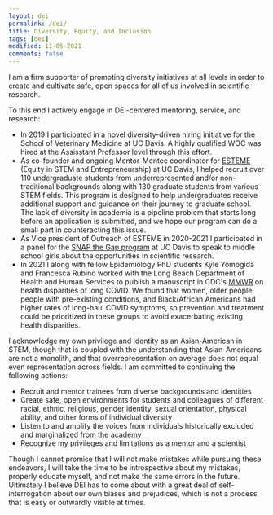 ```yaml
---
layout: dei
permalink: /dei/
title: Diversity, Equity, and Inclusion
tags: [dei]
modified: 11-05-2021
comments: false
---
```


I am a firm supporter of promoting diversity initiatives at all levels in order to create and cultivate safe, open spaces for all of us involved in scientific research. 

To this end I actively engage in DEI-centered mentoring, service, and research:

- In 2019 I participated in a novel diversity-driven hiring initiative for the School of Veterinary Medicine at UC Davis. A highly qualified WOC was hired at the Assisstant Professor level through this effort.
- As co-founder and ongoing Mentor-Mentee coordinator for [ESTEME](https://esteme.weebly.com/student-mentoring1.html) (Equity in STEM and Entrepreneurship) at UC Davis, I helped recruit over 110 undergraduate students from underrepresented and/or non-traditional backgrounds along with 130 graduate students from various STEM fields. This program is designed to help undergraduates receive additional support and guidance on their journey to graduate school. The lack of diversity in academia is a pipeline problem that starts long before an application is submitted, and we hope our program can do a small part in counteracting this issue.
- As Vice president of Outreach of ESTEME in 2020-2021 I participated in a panel for the [SNAP the Gap program](https://www.snapthegap.org/post-pilot-support-information) at UC Davis to speak to middle school girls about the opportunities in scientific research. 
- In 2021 I along with fellow Epidemiology PhD students Kyle Yomogida and Francesca Rubino worked with the Long Beach Department of Health and Human Services to publish a manuscript in CDC's [MMWR](https://www.cdc.gov/mmwr/volumes/70/wr/mm7037a2.htm) on health disparities of long COVID. We found that women, older people, people with pre-existing conditions, and Black/African Americans had higher rates of long-haul COVID symptoms, so prevention and treatment could be prioritized in these groups to avoid exacerbating existing health disparities.

I acknowledge my own privilege and identity as an Asian-American in STEM, though that is coupled with the understanding that Asian-Americans are not a monolith, and that overrepresentation on average does not equal even representation across fields. I am committed to continuing the following actions:
- Recruit and mentor trainees from diverse backgrounds and identities
- Create safe, open environments for students and colleagues of different racial, ethnic, religious, gender identity, sexual orientation, physical ability, and other forms of individual diversity
- Listen to and amplify the voices from individuals historically excluded and marginalized from the academy
- Recognize my privileges and limitations as a mentor and a scientist

Though I cannot promise that I will not make mistakes while pursuing these endeavors, I will take the time to be introspective about my mistakes, properly educate myself, and not make the same errors in the future. Ultimately I believe DEI has to come about with a great deal of self-interrogation about our own biases and prejudices, which is not a process that is easy or outwardly visible at times. 
